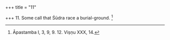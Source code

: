 +++
title = "11"

+++
11. Some call that Śūdra race a burial-ground. [^7] 


[^7]:  Āpastamba I, 3, 9, 9. 12. Viṣṇu XXX, 14.
